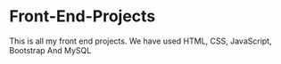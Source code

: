 # Front-End-Projects
This is all my front end projects. We have used HTML, CSS, JavaScript, Bootstrap And MySQL
